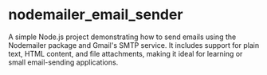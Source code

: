 # nodemailer_email_sender
A simple Node.js project demonstrating how to send emails using the Nodemailer package and Gmail's SMTP service. It includes support for plain text, HTML content, and file attachments, making it ideal for learning or small email-sending applications.
